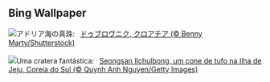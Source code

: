 ## Bing Wallpaper
![](https://www.bing.com/th?id=OHR.DubrovnikHarbor_JA-JP7478363701_UHD.jpg&w=1000)アドリア海の真珠:&nbsp;&ensp;[ドゥブロヴニク, クロアチア (© Benny Marty/Shutterstock)](https://www.bing.com/th?id=OHR.DubrovnikHarbor_JA-JP7478363701_UHD.jpg)
<br><br/>
![](https://www.bing.com/th?id=OHR.JejuIsland_PT-BR9709424448_UHD.jpg&w=1000)Uma cratera fantástica:&nbsp;&ensp;[Seongsan Ilchulbong, um cone de tufo na Ilha de Jeju, Coreia do Sul (© Quynh Anh Nguyen/Getty Images)](https://www.bing.com/th?id=OHR.JejuIsland_PT-BR9709424448_UHD.jpg)
<br><br/>
